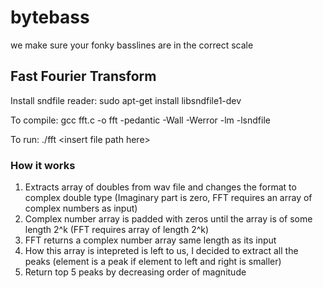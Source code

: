 # bytebass

we make sure your fonky basslines are in the correct scale

## Fast Fourier Transform

Install sndfile reader: sudo apt-get install libsndfile1-dev

To compile: gcc fft.c -o fft -pedantic -Wall -Werror -lm -lsndfile

To run: ./fft <insert file path here\>

### How it works

1. Extracts array of doubles from wav file and changes the format to complex double type (Imaginary part is zero, FFT requires an array of complex numbers as input)
2. Complex number array is padded with zeros until the array is of some length 2^k (FFT requires array of length 2^k)
3. FFT returns a complex number array same length as its input
4. How this array is intepreted is left to us, I decided to extract all the peaks (element is a peak if element to left and right is smaller)
5. Return top 5 peaks by decreasing order of magnitude

